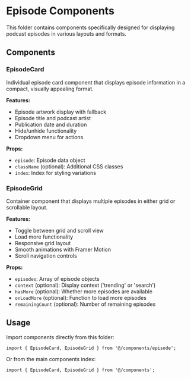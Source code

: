 # Episode Components

This folder contains components specifically designed for displaying podcast episodes in various layouts and formats.

## Components

### EpisodeCard
Individual episode card component that displays episode information in a compact, visually appealing format.

**Features:**
- Episode artwork display with fallback
- Episode title and podcast artist
- Publication date and duration
- Hide/unhide functionality
- Dropdown menu for actions

**Props:**
- `episode`: Episode data object
- `className` (optional): Additional CSS classes
- `index`: Index for styling variations

### EpisodeGrid
Container component that displays multiple episodes in either grid or scrollable layout.

**Features:**
- Toggle between grid and scroll view
- Load more functionality
- Responsive grid layout
- Smooth animations with Framer Motion
- Scroll navigation controls

**Props:**
- `episodes`: Array of episode objects
- `context` (optional): Display context ('trending' or 'search')
- `hasMore` (optional): Whether more episodes are available
- `onLoadMore` (optional): Function to load more episodes
- `remainingCount` (optional): Number of remaining episodes

## Usage

Import components directly from this folder:

```tsx
import { EpisodeCard, EpisodeGrid } from '@/components/episode';
```

Or from the main components index:

```tsx
import { EpisodeCard, EpisodeGrid } from '@/components';
``` 